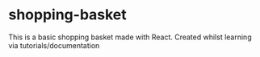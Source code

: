 # shopping-basket
This is a basic shopping basket made with React. Created whilst learning via tutorials/documentation
